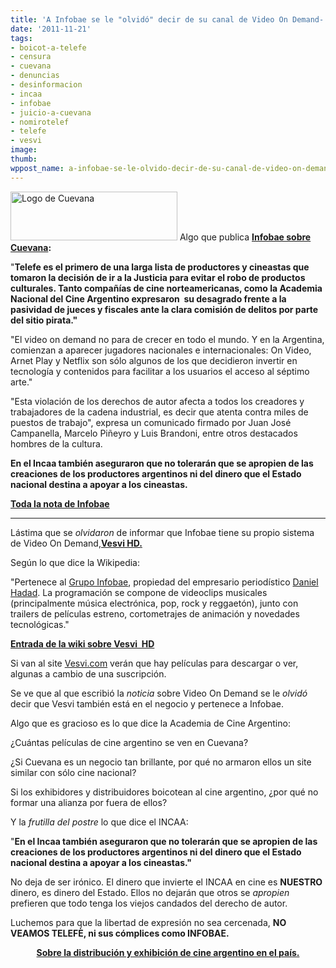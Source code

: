 ```yaml
---
title: 'A Infobae se le "olvidó" decir de su canal de Video On Demand- #Cuevana'
date: '2011-11-21'
tags:
- boicot-a-telefe
- censura
- cuevana
- denuncias
- desinformacion
- incaa
- infobae
- juicio-a-cuevana
- nomirotelef
- telefe
- vesvi
image: 
thumb: 
wppost_name: a-infobae-se-le-olvido-decir-de-su-canal-de-video-on-demand-cuevana
---
```


<a href="https://partidopirata.com.ar/wp-content/uploads/2011/11/logo.png"><img class="alignleft size-full wp-image-2318" title="Cuevana" src="https://partidopirata.com.ar/wp-content/uploads/2011/11/logo.png" alt="Logo de Cuevana" width="267" height="78" /></a> Algo que publica <strong><a href="http://www.infobae.com/notas/617860-El-sitio-Cuevana-fue-denunciado-penalmente-ante-la-Justicia-argentina.html" target="_Blank">Infobae sobre Cuevana</a>:</strong>

"<strong>Telefe es el primero de una larga lista de productores y cineastas que tomaron la decisión de ir a la Justicia para evitar el robo de productos culturales. Tanto compañías de cine norteamericanas, como la Academia Nacional del Cine Argentino expresaron  su desagrado frente a la pasividad de jueces y fiscales ante la clara comisión de delitos por parte del sitio pirata."</strong>

"El video on demand no para de crecer en todo el mundo. Y en la Argentina, comienzan a aparecer jugadores nacionales e internacionales: On Video, Arnet Play y Netflix son sólo algunos de los que decidieron invertir en tecnología y contenidos para facilitar a los usuarios el acceso al séptimo arte."

"Esta violación de los derechos de autor afecta a todos los creadores y trabajadores de la cadena industrial, es decir que atenta contra miles de puestos de trabajo", expresa un comunicado firmado por Juan José Campanella, Marcelo Piñeyro y Luis Brandoni, entre otros destacados hombres de la cultura.

<strong>En el Incaa también aseguraron que no tolerarán que se apropien de las creaciones de los productores argentinos ni del dinero que el Estado nacional destina a apoyar a los cineastas.</strong>

<strong></strong><strong><a href="http://www.infobae.com/notas/617860-El-sitio-Cuevana-fue-denunciado-penalmente-ante-la-Justicia-argentina.html" target="_Blank">Toda la nota de Infobae </a></strong>

<hr />

Lástima que se <em>olvidaron </em>de informar que Infobae tiene su propio sistema de Video On Demand,<strong><a href="https://es.wikipedia.org/wiki/VESVI_HD" target="_blank">Vesvi HD.</a></strong>

Según lo que dice la Wikipedia:

"Pertenece al <a title="Grupo Infobae" href="https://es.wikipedia.org/wiki/Grupo_Infobae">Grupo Infobae</a>, propiedad del empresario periodístico <a title="Daniel Hadad" href="https://es.wikipedia.org/wiki/Daniel_Hadad">Daniel Hadad</a>. La programación se compone de videoclips musicales (principalmente música electrónica, pop, rock y reggaetón), junto con trailers de películas estreno, cortometrajes de animación y novedades tecnológicas."

<strong></strong><strong><a href="https://es.wikipedia.org/wiki/VESVI_HD" target="_blank">Entrada de la wiki sobre Vesvi  HD</a></strong>

Si van al site <a href="http://www.vesvi.com/" target="_blank">Vesvi.com</a> verán que hay películas para descargar o ver, algunas a cambio de una suscripción.

Se ve que al que escribió la <em>noticia </em>sobre Video On Demand se le <em>olvidó </em>decir que Vesvi también está en el negocio y pertenece a Infobae.

Algo que es gracioso es lo que dice la Academia de Cine Argentino:

¿Cuántas películas de cine argentino se ven en Cuevana?

¿Si Cuevana es un negocio tan brillante, por qué no armaron ellos un site similar con sólo cine nacional?

Si los exhibidores y distribuidores boicotean al cine argentino, ¿por qué no formar una alianza por fuera de ellos?

Y la <em>frutilla del postre </em>lo que dice el INCAA:

"<strong>En el Incaa también aseguraron que no tolerarán que se apropien de las creaciones de los productores argentinos ni del dinero que el Estado nacional destina a apoyar a los cineastas."</strong>

No deja de ser irónico. El dinero que invierte el INCAA en cine es <strong>NUESTRO </strong>dinero, es dinero del Estado. Ellos no dejarán que otros se <em>apropien </em>prefieren que todo tenga los viejos candados del derecho de autor.

Luchemos para que la libertad de expresión no sea cercenada, <strong>NO VEAMOS TELEFÈ, ni sus cómplices como INFOBAE.</strong>
<p style="text-align: center;"><strong><a href="https://partidopirata.com.ar/2348/sobre-la-distribucion-y-exhibicion-de-cine-argentino-en-el-pais-%C2%BFy-una-cuevana-de-cine-argentino">Sobre la distribución y exhibición de cine argentino en el país.</a></strong></p>
&nbsp;
